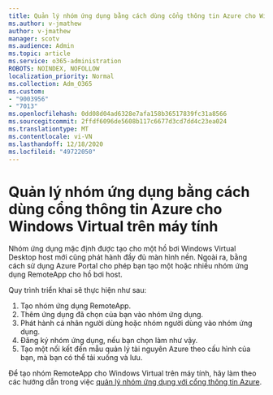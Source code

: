```yaml
---
title: Quản lý nhóm ứng dụng bằng cách dùng cổng thông tin Azure cho Windows Virtual trên máy tính
ms.author: v-jmathew
author: v-jmathew
manager: scotv
ms.audience: Admin
ms.topic: article
ms.service: o365-administration
ROBOTS: NOINDEX, NOFOLLOW
localization_priority: Normal
ms.collection: Adm_O365
ms.custom:
- "9003956"
- "7013"
ms.openlocfilehash: 0dd08d04ad6328e7afa158b36517839fc31a8566
ms.sourcegitcommit: 2ffdf6096de5608b117c6677d3cd7dd4c23ea024
ms.translationtype: MT
ms.contentlocale: vi-VN
ms.lasthandoff: 12/18/2020
ms.locfileid: "49722050"
---
```

# <a name="manage-app-groups-by-using-the-azure-portal-for-windows-virtual-desktop"></a>Quản lý nhóm ứng dụng bằng cách dùng cổng thông tin Azure cho Windows Virtual trên máy tính

Nhóm ứng dụng mặc định được tạo cho một hồ bơi Windows Virtual Desktop host mới cũng phát hành đầy đủ màn hình nền. Ngoài ra, bằng cách sử dụng Azure Portal cho phép bạn tạo một hoặc nhiều nhóm ứng dụng RemoteApp cho hồ bơi host.

Quy trình triển khai sẽ thực hiện như sau:

1. Tạo nhóm ứng dụng RemoteApp.
2. Thêm ứng dụng đã chọn của bạn vào nhóm ứng dụng.
3. Phát hành cá nhân người dùng hoặc nhóm người dùng vào nhóm ứng dụng.
4. Đăng ký nhóm ứng dụng, nếu bạn chọn làm như vậy.
5. Tạo một nối kết đến mẫu quản lý tài nguyên Azure theo cấu hình của bạn, mà bạn có thể tải xuống và lưu.

Để tạo nhóm RemoteApp cho Windows Virtual trên máy tính, hãy làm theo các hướng dẫn trong việc [quản lý nhóm ứng dụng với cổng thông tin Azure](https://go.microsoft.com/fwlink/?linkid=2129550).
